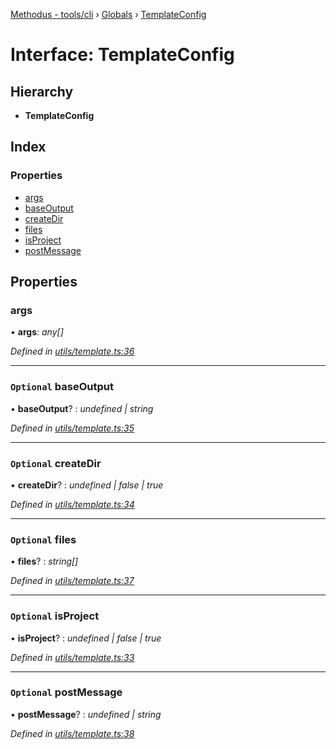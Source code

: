 [Methodus - tools/cli](../README.md) › [Globals](../globals.md) › [TemplateConfig](modules/tools/cli/templateconfig.md)

# Interface: TemplateConfig

## Hierarchy

* **TemplateConfig**

## Index

### Properties

* [args](#args)
* [baseOutput](#optional-baseoutput)
* [createDir](#optional-createdir)
* [files](#optional-files)
* [isProject](#optional-isproject)
* [postMessage](#optional-postmessage)

## Properties

###  args

• **args**: *any[]*

*Defined in [utils/template.ts:36](#L36)*

___

### `Optional` baseOutput

• **baseOutput**? : *undefined | string*

*Defined in [utils/template.ts:35](#L35)*

___

### `Optional` createDir

• **createDir**? : *undefined | false | true*

*Defined in [utils/template.ts:34](#L34)*

___

### `Optional` files

• **files**? : *string[]*

*Defined in [utils/template.ts:37](#L37)*

___

### `Optional` isProject

• **isProject**? : *undefined | false | true*

*Defined in [utils/template.ts:33](#L33)*

___

### `Optional` postMessage

• **postMessage**? : *undefined | string*

*Defined in [utils/template.ts:38](#L38)*
